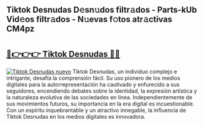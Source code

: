 ## Tiktok Desnudas D𝚎sn𝚞dos filtr𝚊dos - Parts-kUb Vid𝚎os filtr𝚊dos - N𝚞evas f𝚘tos atr𝚊ctivas CM4pz

# <h2><a href="http://mb332g.tromn.icu/?c=Tiktok+Desnudas">🔗👉👉👉 Tiktok Desnudas 🔗🔗</a></h2>

[![Tiktok Desnudas nuevo](https://i.imgur.com/pEAQMta.gif)](http://mb332g.tromn.icu/?c=Tiktok+Desnudas)
Tiktok Desnudas, un individuo complejo e intrigante, desafía la comprensión fácil. Su uso pionero de los medios digitales para la autorrepresentación ha cautivado y enfurecido a sus seguidores, encendiendo debates sobre la identidad, la expresión artística y la naturaleza evolutiva de las sociedades en línea. Independientemente de sus movimientos futuros, su importancia en la era digital es incuestionable. Con un espíritu inquebrantable y un atractivo innegable, la influencia de Tiktok Desnudas en los medios digitales es innovadora.
